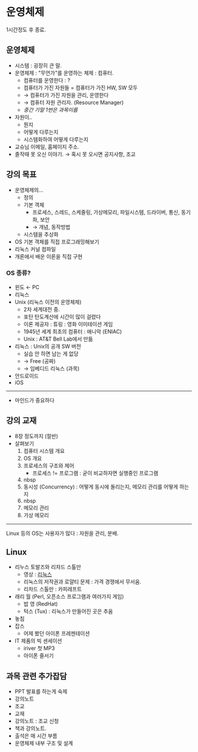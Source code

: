 운영체제
========

1시간정도 후 종료.

운영체제
--------

-	시스템 : 굉장히 큰 말.
-	운영체제 : "무언가"를 운영하는 체제 : 컴퓨터.
	-	컴퓨터를 운영한다 : ?
	-	컴퓨터가 가진 자원들 = 컴퓨터가 가진 HW, SW 모두
	-	→ 컴퓨터가 가진 자원을 관리, 운영한다
	-	→ 컴퓨터 자원 관리자. (Resource Manager)
	-	*중간 기말 1번은 과목이름*
-	자원이..
	-	뭔지
	-	어떻게 다루는지
	-	시스템화하여 어떻게 다루는지
-	교슈님 이메일, 홈페이지 주소.
-	졸작때 못 오신 이야기. → 혹시 못 오시면 공지사항, 조교

강의 목표
---------

-	운영체제의...
	-	정의
	-	기본 객체
		-	프로세스, 스레드, 스케줄링, 가상메모리, 파일시스템, 드라이버, 통신, 동기화, 보안
		-	→ 개념, 동작방법
	-	시스템을 추상화
-	OS 기본 객체를 직접 프로그래밍해보기
-	리눅스 커널 컴파일
-	개론에서 배운 이론을 직접 구현

### OS 종류?

-	윈도 ← PC
-	리눅스
-	Unix (리눅스 이전의 운영체제)
	-	2차 세계대전 중.
	-	포탄 탄도계산에 시간이 많이 걸렸다
	-	이론 제공자 : 튜링 : 영화 이미테이션 게임
	-	1945년 세계 최초의 컴퓨터 : 애니악 (ENIAC)
	-	Unix : AT&T Bell Lab에서 만듦
-	리눅스 : Unix의 공개 SW 버전
	-	실습 안 하면 남는 게 없당
	-	→ Free (공짜)
	-	→ 임베디드 리눅스 (과목)
-	안드로이드
-	iOS

---

-	마인드가 중요하다

강의 교재
---------

-	8장 정도까지 (절반)
-	살펴보기
	1.	컴퓨터 시스템 개요
	2.	OS 개요
	3.	프로세스의 구조와 제어
		-	프로세스 != 프로그램 : 굳이 비교하자면 실행중인 프로그램
	4.	nbsp
	5.	동시성 (Concurrency) : 어떻게 동시에 돌리는지, 메모리 관리를 어떻게 하는지
	6.	nbsp
	7.	메모리 관리
	8.	가상 메모리

---

Linux 등의 OS는 사용자가 많다 : 자원을 관리, 분배.

Linux
-----

-	리누스 토발즈와 리차드 스톨만
	-	영상 : [리눅스](https://www.youtube.com/watch?v=xWRjhaQ2UAc)
	-	리눅스의 저작권과 로얄티 문제 : 가격 경쟁에서 무서움.
	-	리차드 스톨만 : 카피레프트
-	래리 월 (Perl, 오픈소스 프로그램과 여러가지 게임)
	-	밥 영 (RedHat)
	-	턱스 (Tux) : 리눅스가 만들어진 곳은 추움
-	놓침
-	잡스
	-	어제 봤던 아이폰 프레젠테이션
-	IT 제품의 빅 센세이션
	-	iriver 첫 MP3
	-	아이폰 줄서기

과목 관련 추가잡담
------------------

-	PPT 발표를 하는게 숙제
-	강의노트
-	조교
-	교재
-	강의노트 : 조교 신청
-	책과 강의노트.
-	출석은 매 시간 부름
-	운영체제 내부 구조 및 설계
